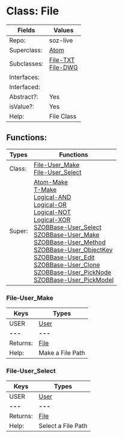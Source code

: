 
# Class:	File

| Fields | Values |
| --------- | --------- |
| Repo: | soz-live |
| Superclass: | [Atom](Atom.html) |
| Subclasses: | [File-TXT](File-TXT.html) <br> [File-DWG](File-DWG.html) |
| Interfaces: |  |
| Interfaced: |  |
| Abstract?: | Yes |
| isValue?: | Yes |
| Help: | File Class |


## Functions:

| Types | Functions |
| --------- | --------- |
| Class: | [File-User_Make](#File-User_Make) <br> [File-User_Select](#File-User_Select) |
| Super: | [Atom-Make](Atom.html) <br> [T-Make](T.html) <br> [Logical-AND](Logical.html) <br> [Logical-OR](Logical.html) <br> [Logical-NOT](Logical.html) <br> [Logical-XOR](Logical.html) <br> [SZOBBase-User_Select](SZOBBase.html) <br> [SZOBBase-User_Make](SZOBBase.html) <br> [SZOBBase-User_Method](SZOBBase.html) <br> [SZOBBase-User_ObjectKey](SZOBBase.html) <br> [SZOBBase-User_Edit](SZOBBase.html) <br> [SZOBBase-User_Clone](SZOBBase.html) <br> [SZOBBase-User_PickNode](SZOBBase.html) <br> [SZOBBase-User_PickModel](SZOBBase.html) |


### File-User_Make

| Keys | Types |
| --------- | --------- |
| USER | [User](User.html) |
| **---** | **---** |
| Returns: | [File](File.html) |
| Help: | Make a File Path |

### File-User_Select

| Keys | Types |
| --------- | --------- |
| USER | [User](User.html) |
| **---** | **---** |
| Returns: | [File](File.html) |
| Help: | Select a File Path |

